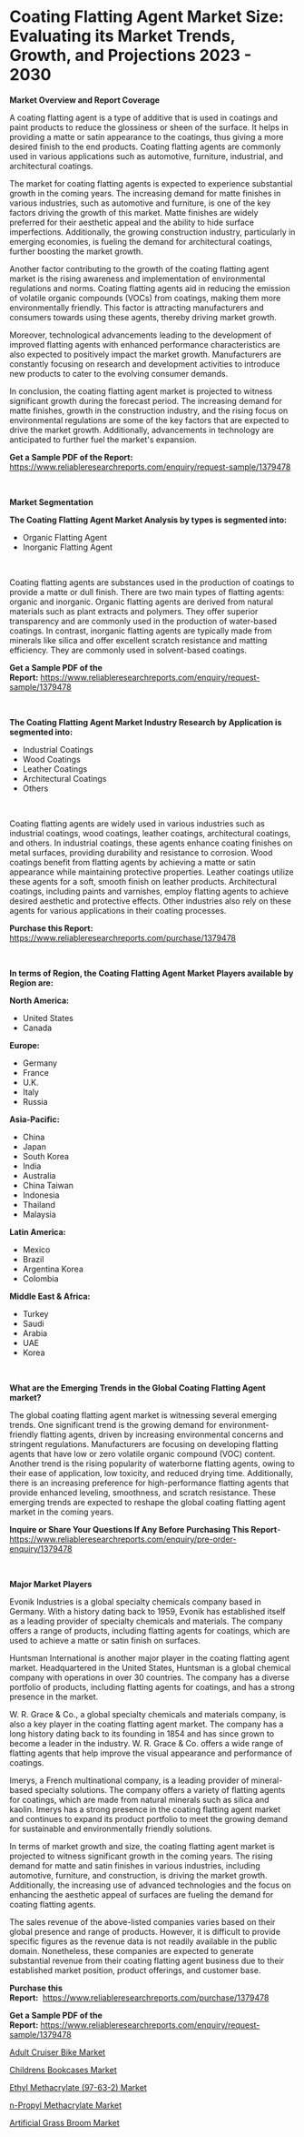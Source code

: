 <p><h1>Coating Flatting Agent Market Size: Evaluating its Market Trends, Growth, and Projections 2023 - 2030</h1></p><p><strong>Market Overview and Report Coverage</strong></p>
<p><p>A coating flatting agent is a type of additive that is used in coatings and paint products to reduce the glossiness or sheen of the surface. It helps in providing a matte or satin appearance to the coatings, thus giving a more desired finish to the end products. Coating flatting agents are commonly used in various applications such as automotive, furniture, industrial, and architectural coatings.</p><p>The market for coating flatting agents is expected to experience substantial growth in the coming years. The increasing demand for matte finishes in various industries, such as automotive and furniture, is one of the key factors driving the growth of this market. Matte finishes are widely preferred for their aesthetic appeal and the ability to hide surface imperfections. Additionally, the growing construction industry, particularly in emerging economies, is fueling the demand for architectural coatings, further boosting the market growth.</p><p>Another factor contributing to the growth of the coating flatting agent market is the rising awareness and implementation of environmental regulations and norms. Coating flatting agents aid in reducing the emission of volatile organic compounds (VOCs) from coatings, making them more environmentally friendly. This factor is attracting manufacturers and consumers towards using these agents, thereby driving market growth.</p><p>Moreover, technological advancements leading to the development of improved flatting agents with enhanced performance characteristics are also expected to positively impact the market growth. Manufacturers are constantly focusing on research and development activities to introduce new products to cater to the evolving consumer demands.</p><p>In conclusion, the coating flatting agent market is projected to witness significant growth during the forecast period. The increasing demand for matte finishes, growth in the construction industry, and the rising focus on environmental regulations are some of the key factors that are expected to drive the market growth. Additionally, advancements in technology are anticipated to further fuel the market's expansion.</p></p>
<p><strong>Get a Sample PDF of the Report:</strong> <a href="https://www.reliableresearchreports.com/enquiry/request-sample/1379478">https://www.reliableresearchreports.com/enquiry/request-sample/1379478</a></p>
<p>&nbsp;</p>
<p><strong>Market Segmentation</strong></p>
<p><strong>The Coating Flatting Agent Market Analysis by types is segmented into:</strong></p>
<p><ul><li>Organic Flatting Agent</li><li>Inorganic Flatting Agent</li></ul></p>
<p>&nbsp;</p>
<p><p>Coating flatting agents are substances used in the production of coatings to provide a matte or dull finish. There are two main types of flatting agents: organic and inorganic. Organic flatting agents are derived from natural materials such as plant extracts and polymers. They offer superior transparency and are commonly used in the production of water-based coatings. In contrast, inorganic flatting agents are typically made from minerals like silica and offer excellent scratch resistance and matting efficiency. They are commonly used in solvent-based coatings.</p></p>
<p><strong>Get a Sample PDF of the Report:</strong>&nbsp;<a href="https://www.reliableresearchreports.com/enquiry/request-sample/1379478">https://www.reliableresearchreports.com/enquiry/request-sample/1379478</a></p>
<p>&nbsp;</p>
<p><strong>The Coating Flatting Agent Market Industry Research by Application is segmented into:</strong></p>
<p><ul><li>Industrial Coatings</li><li>Wood Coatings</li><li>Leather Coatings</li><li>Architectural Coatings</li><li>Others</li></ul></p>
<p>&nbsp;</p>
<p><p>Coating flatting agents are widely used in various industries such as industrial coatings, wood coatings, leather coatings, architectural coatings, and others. In industrial coatings, these agents enhance coating finishes on metal surfaces, providing durability and resistance to corrosion. Wood coatings benefit from flatting agents by achieving a matte or satin appearance while maintaining protective properties. Leather coatings utilize these agents for a soft, smooth finish on leather products. Architectural coatings, including paints and varnishes, employ flatting agents to achieve desired aesthetic and protective effects. Other industries also rely on these agents for various applications in their coating processes.</p></p>
<p><strong>Purchase this Report:</strong>&nbsp; <a href="https://www.reliableresearchreports.com/purchase/1379478">https://www.reliableresearchreports.com/purchase/1379478</a></p>
<p>&nbsp;</p>
<p><strong>In terms of Region, the Coating Flatting Agent Market Players available by Region are:</strong></p>
<p>
    <p> <strong> North America: </strong>
        <ul>
            <li>United States</li>
            <li>Canada</li>
        </ul>
        </p> 
    <p> <strong> Europe: </strong>
        <ul>
            <li>Germany</li>
            <li>France</li>
            <li>U.K.</li>
            <li>Italy</li>
            <li>Russia</li>
        </ul>
        </p> 
    <p> <strong> Asia-Pacific: </strong>
        <ul>
            <li>China</li>
            <li>Japan</li>
            <li>South Korea</li>
            <li>India</li>
            <li>Australia</li>
            <li>China Taiwan</li>
            <li>Indonesia</li>
            <li>Thailand</li>
            <li>Malaysia</li>
        </ul>
        </p> 
    <p> <strong> Latin America: </strong>
        <ul>
            <li>Mexico</li>
            <li>Brazil</li>
            <li>Argentina Korea</li>
            <li>Colombia</li>
        </ul>
        </p> 
    <p> <strong> Middle East & Africa: </strong>
        <ul>
            <li>Turkey</li>
            <li>Saudi</li>
            <li>Arabia</li>
            <li>UAE</li>
            <li>Korea</li>
        </ul>
    </p>
    </p>
<p>&nbsp;</p>
<p><strong>What are the Emerging Trends in the Global Coating Flatting Agent market?</strong></p>
<p><p>The global coating flatting agent market is witnessing several emerging trends. One significant trend is the growing demand for environment-friendly flatting agents, driven by increasing environmental concerns and stringent regulations. Manufacturers are focusing on developing flatting agents that have low or zero volatile organic compound (VOC) content. Another trend is the rising popularity of waterborne flatting agents, owing to their ease of application, low toxicity, and reduced drying time. Additionally, there is an increasing preference for high-performance flatting agents that provide enhanced leveling, smoothness, and scratch resistance. These emerging trends are expected to reshape the global coating flatting agent market in the coming years.</p></p>
<p><strong>Inquire or Share Your Questions If Any Before Purchasing This Report</strong>- <a href="https://www.reliableresearchreports.com/enquiry/pre-order-enquiry/1379478">https://www.reliableresearchreports.com/enquiry/pre-order-enquiry/1379478</a></p>
<p>&nbsp;</p>
<p><strong>Major Market Players</strong></p>
<p><p>Evonik Industries is a global specialty chemicals company based in Germany. With a history dating back to 1959, Evonik has established itself as a leading provider of specialty chemicals and materials. The company offers a range of products, including flatting agents for coatings, which are used to achieve a matte or satin finish on surfaces.</p><p>Huntsman International is another major player in the coating flatting agent market. Headquartered in the United States, Huntsman is a global chemical company with operations in over 30 countries. The company has a diverse portfolio of products, including flatting agents for coatings, and has a strong presence in the market.</p><p>W. R. Grace & Co., a global specialty chemicals and materials company, is also a key player in the coating flatting agent market. The company has a long history dating back to its founding in 1854 and has since grown to become a leader in the industry. W. R. Grace & Co. offers a wide range of flatting agents that help improve the visual appearance and performance of coatings.</p><p>Imerys, a French multinational company, is a leading provider of mineral-based specialty solutions. The company offers a variety of flatting agents for coatings, which are made from natural minerals such as silica and kaolin. Imerys has a strong presence in the coating flatting agent market and continues to expand its product portfolio to meet the growing demand for sustainable and environmentally friendly solutions.</p><p>In terms of market growth and size, the coating flatting agent market is projected to witness significant growth in the coming years. The rising demand for matte and satin finishes in various industries, including automotive, furniture, and construction, is driving the market growth. Additionally, the increasing use of advanced technologies and the focus on enhancing the aesthetic appeal of surfaces are fueling the demand for coating flatting agents.</p><p>The sales revenue of the above-listed companies varies based on their global presence and range of products. However, it is difficult to provide specific figures as the revenue data is not readily available in the public domain. Nonetheless, these companies are expected to generate substantial revenue from their coating flatting agent business due to their established market position, product offerings, and customer base.</p></p>
<p><strong>Purchase this Report:</strong>&nbsp;&nbsp;<a href="https://www.reliableresearchreports.com/purchase/1379478">https://www.reliableresearchreports.com/purchase/1379478</a></p>
<p></p>
<p><strong>Get a Sample PDF of the Report:</strong>&nbsp;<a href="https://www.reliableresearchreports.com/enquiry/request-sample/1379478">https://www.reliableresearchreports.com/enquiry/request-sample/1379478</a></p>
<p><p><a href="https://www.linkedin.com/pulse/adult-cruiser-bike-market-challenges-opportunities-growth-wqpnc/">Adult Cruiser Bike Market</a></p><p><a href="https://www.linkedin.com/pulse/childrens-bookcases-market-size-share-global-analysis-lxqyc/">Childrens Bookcases Market</a></p><p><a href="https://github.com/Chiragrp24/Market-Research-Report-List-2/blob/main/ethyl-methacrylate-97-63-2-market.md">Ethyl Methacrylate (97-63-2) Market</a></p><p><a href="https://github.com/YashRP12/Market-Research-Report-List-2/blob/main/n-propyl-methacrylate-market.md">n-Propyl Methacrylate Market</a></p><p><a href="https://www.linkedin.com/pulse/artificial-grass-broom-market-size-2023-2030-global-industrial-ltric/">Artificial Grass Broom Market</a></p></p>